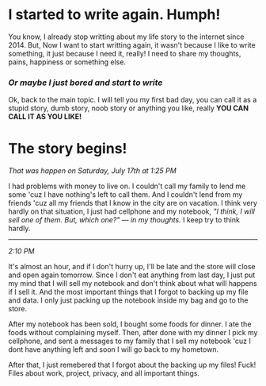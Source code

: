 # I started to write again. Humph!

You know, I already stop writting about my life story to the internet since 2014. But, Now I want to start writting again, it wasn't because I like to write something, it just because I need it, really! I need to share my thoughts, pains, happiness or something else.

### _Or maybe I just bored and start to write_
Ok, back to the main topic. I will tell you my first bad day, you can call it as a stupid story, dumb story, noob story or anything you like, really __YOU CAN CALL IT AS YOU LIKE!__

# The story begins!
_That was happen on Saturday, July 17th at 1:25 PM_

I had problems with money to live on. I couldn't call my family to lend me some 'cuz I have nothing's left to call them. And I couldn't lend from my friends 'cuz all my friends that I know in the city are on vacation. I think very hardly on that situation, I just had cellphone and my notebook, _"I think, I will sell one of them. But, which one?" — in my thoughts._ I keep try to think hardly.

-----
_2:10 PM_

It's almost an hour, and if I don't hurry up, I'll be late and the store will close and open again tomorrow. Since I don't eat anything from last day, I just put my mind that I will sell my notebook and don't think about what will happens if I sell it. And the most important things that I forgot to backing up my file and data. I only just packing up the notebook inside my bag and go to the store.

After my notebook has been sold, I bought some foods for dinner. I ate the foods without complaining myself. Then, after done with my dinner I pick my cellphone, and sent a messages to my family that I sell my notebook 'cuz I dont have anything left and soon I will go back to my hometown.

After that, I just remebered that I forgot about the backing up my files! Fuck! Files about work, project, privacy, and all important things.
